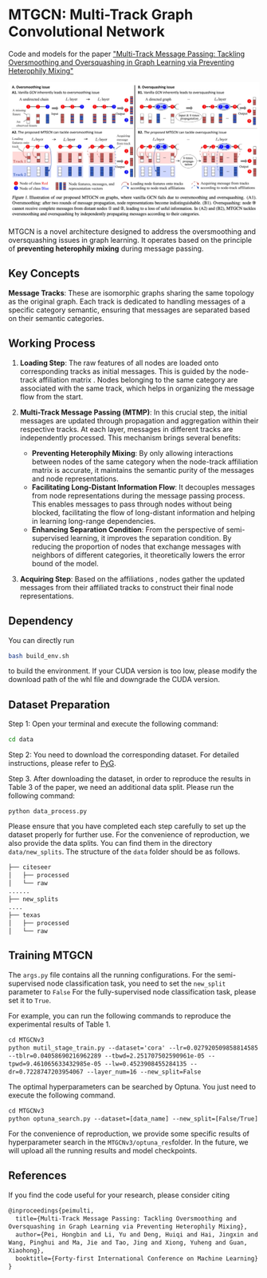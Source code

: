# MTGCN: Multi-Track Graph Convolutional Network

Code and models for the paper ["Multi-Track Message Passing: Tackling Oversmoothing and Oversquashing in Graph Learning via Preventing Heterophily Mixing"](https://openreview.net/pdf?id=1sRuv4cnuZ)

![1737361222363](images/README/1737361222363.png)

MTGCN is a novel architecture designed to address the oversmoothing and oversquashing issues in graph learning. It operates based on the principle of **preventing heterophily mixing** during message passing.

## Key Concepts

**Message Tracks**: These are isomorphic graphs sharing the same topology as the original graph. Each track is dedicated to handling messages of a specific category semantic, ensuring that messages are separated based on their semantic categories.

## Working Process

1. **Loading Step**: The raw features of all nodes are loaded onto corresponding tracks as initial messages. This is guided by the node-track affiliation matrix . Nodes belonging to the same category are associated with the same track, which helps in organizing the message flow from the start.
2. **Multi-Track Message Passing (MTMP)**: In this crucial step, the initial messages are updated through propagation and aggregation within their respective tracks. At each layer, messages in different tracks are independently processed. This mechanism brings several benefits:

   * **Preventing Heterophily Mixing**: By only allowing interactions between nodes of the same category when the node-track affiliation matrix  is accurate, it maintains the semantic purity of the messages and node representations.
   * **Facilitating Long-Distant Information Flow**: It decouples messages from node representations during the message passing process. This enables messages to pass through nodes without being blocked, facilitating the flow of long-distant information and helping in learning long-range dependencies.
   * **Enhancing Separation Condition**: From the perspective of semi-supervised learning, it improves the separation condition. By reducing the proportion of nodes that exchange messages with neighbors of different categories, it theoretically lowers the error bound of the model.
3. **Acquiring Step**: Based on the affiliations , nodes gather the updated messages from their affiliated tracks to construct their final node representations.

## Dependency

You can directly run

```bash
bash build_env.sh
```

to build the environment. If your CUDA version is too low, please modify the download path of the whl file and downgrade the CUDA version.

## Dataset Preparation

Step 1: Open your terminal and execute the following command:

```bash
cd data
```

Step 2: You need to download the corresponding dataset. For detailed instructions, please refer to [PyG](https://pytorch-geometric.readthedocs.io/en/latest/modules/datasets.html).

Step 3. After downloading the dataset, in order to reproduce the results in Table 3 of the paper, we need an additional data split. Please run the following command:

```
python data_process.py
```

Please ensure that you have completed each step carefully to set up the dataset properly for further use. For the convenience of reproduction, we also provide the data splits. You can find them in the directory `data/new_splits`.  The structure of the `data` folder should be as follows.

```
├── citeseer
│   ├── processed
│   └── raw
......
├── new_splits
....
├── texas
│   ├── processed
│   └── raw
```

## Training MTGCN

The `args.py` file contains all the running configurations. For the semi-supervised node classification task, you need to set the `new_split` parameter to `False` For the fully-supervised node classification task, please set it to `True`.

For example, you can run the following commands to reproduce the experimental results of Table 1.

```
cd MTGCNv3
python mutil_stage_train.py --dataset='cora' --lr=0.027920509858814585 --tblr=0.04058690216962289 --tbwd=2.251707502590961e-05 --tpwd=9.461065633432985e-05 --lw=0.4523908455284135 --dr=0.7228747203954067 --layer_num=16 --new_split=False
```

The optimal hyperparameters can be searched by Optuna. You just need to execute the following command.

```
cd MTGCNv3
python optuna_search.py --dataset=[data_name] --new_split=[False/True]
```

For the convenience of reproduction, we provide some specific results of hyperparameter search in the `MTGCNv3/optuna_res`folder. In the future, we will upload all the running results and model checkpoints.

## References

If you find the code useful for your research, please consider citing

```
@inproceedings{peimulti,
  title={Multi-Track Message Passing: Tackling Oversmoothing and Oversquashing in Graph Learning via Preventing Heterophily Mixing},
  author={Pei, Hongbin and Li, Yu and Deng, Huiqi and Hai, Jingxin and Wang, Pinghui and Ma, Jie and Tao, Jing and Xiong, Yuheng and Guan, Xiaohong},
  booktitle={Forty-first International Conference on Machine Learning}
}
```
